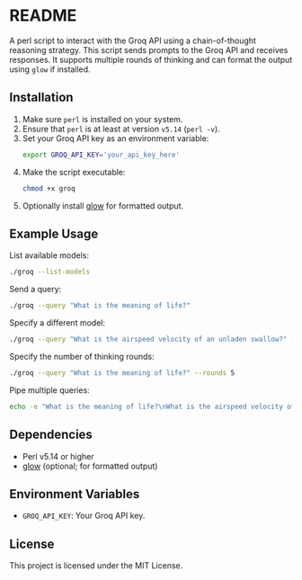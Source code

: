 # README

A perl script to interact with the Groq API using a chain-of-thought reasoning
strategy. This script sends prompts to the Groq API and receives responses. It
supports multiple rounds of thinking and can format the output using `glow` if
installed.

## Installation

1. Make sure `perl` is installed on your system.
2. Ensure that `perl` is at least at version `v5.14` (`perl -v`).
3. Set your Groq API key as an environment variable:
   ```bash
   export GROQ_API_KEY='your_api_key_here'
   ```
4. Make the script executable:
   ```bash
   chmod +x groq
   ```
5. Optionally install [glow](https://github.com/charmbrace/glow) for formatted output.

## Example Usage

List available models:
```bash
./groq --list-models
```

Send a query:
```bash
./groq --query "What is the meaning of life?"
```

Specify a different model:
```bash
./groq --query "What is the airspeed velocity of an unladen swallow?" --model "deepseek-r1-distill-llama-70b"
```

Specify the number of thinking rounds:
```bash
./groq --query "What is the meaning of life?" --rounds 5
```

Pipe multiple queries:
```bash
echo -e "What is the meaning of life?\nWhat is the airspeed velocity of an unladen swallow?" | ./groq
```

## Dependencies

- Perl v5.14 or higher
- [glow](https://github.com/charmbrace/glow) (optional; for formatted output)

## Environment Variables

- `GROQ_API_KEY`: Your Groq API key.

## License

This project is licensed under the MIT License.
